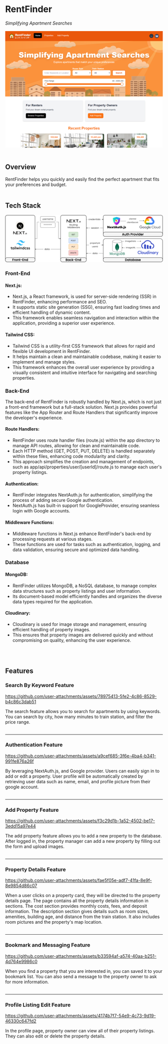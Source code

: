 # RentFinder

_Simplifying Apartment Searches_
<br/><br/>
![hero](./public/readme-img-01.png)
<br/><br/>

## Overview

RentFinder helps you quickly and easily find the perfect apartment that fits your preferences and budget.
<br/><br/>

## Tech Stack

![diagram](./public/project-01-filled.png)


### Front-End
#### Next.js:
- Next.js, a React framework, is used for server-side rendering (SSR) in RentFinder, enhancing performance and SEO.
- It supports static site generation (SSG), ensuring fast loading times and efficient handling of dynamic content.
- This framework enables seamless navigation and interaction within the application, providing a superior user experience.
  
#### Tailwind CSS:
- Tailwind CSS is a utility-first CSS framework that allows for rapid and flexible UI development in RentFinder.
- It helps maintain a clean and maintainable codebase, making it easier to implement and manage styles.
- This framework enhances the overall user experience by providing a visually consistent and intuitive interface for navigating and searching properties.

### Back-End
The back-end of RentFinder is robustly handled by Next.js, which is not just a front-end framework but a full-stack solution. Next.js provides powerful features like the App Router and Route Handlers that significantly improve the developer's experience.

#### Route Handlers:
- RentFinder uses route handler files (route.js) within the app directory to manage API routes, allowing for clean and maintainable code.
- Each HTTP method (GET, POST, PUT, DELETE) is handled separately within these files, enhancing code modularity and clarity.
- This approach simplifies the creation and management of endpoints, such as app/api/properties/user/[userId]/route.js to manage each user's property listings.

#### Authentication:
- RentFinder integrates NextAuth.js for authentication, simplifying the process of adding secure Google authentication.
- NextAuth.js has built-in support for GoogleProvider, ensuring seamless login with Google accounts.

#### Middleware Functions:
- Middleware functions in Next.js enhance RentFinder's back-end by processing requests at various stages.
- These functions are used for tasks such as authentication, logging, and data validation, ensuring secure and optimized data handling.

### Database
#### MongoDB:
- RentFinder utilizes MongoDB, a NoSQL database, to manage complex data structures such as property listings and user information.
- Its document-based model efficiently handles and organizes the diverse data types required for the application.

#### Cloudinary:
- Cloudinary is used for image storage and management, ensuring efficient handling of property images.
- This ensures that property images are delivered quickly and without compromising on quality, enhancing the user experience.

<br/><br/>

## Features

### Search By Keyword Feature

https://github.com/user-attachments/assets/78975413-5fe2-4c86-8529-b4c86c3dab51

The search feature allows you to search for apartments by using keywords. You can search by city, how many minutes to train station, and filter the price range.
<br/><br/>

---

### Authentication Feature

https://github.com/user-attachments/assets/a9cef685-3f6e-4ba4-b341-991fe876a26f

By leveraging NextAuth.js, and Google provider. Users can easily sign in to add or edit a property. User profile will be automatically created by retrieving user data such as name, email, and profile picture from their google account.
<br/><br/>

---

### Add Property Feature

https://github.com/user-attachments/assets/f3c29d1b-1a52-4502-be17-3edd15a97e44

The add property feature allows you to add a new property to the database. After logged in, the property manager can add a new property by filling out the form and upload images.
<br/><br/>

---

### Property Details Feature

https://github.com/user-attachments/assets/fae5f05e-adf7-41fa-8e9f-8e9854d86c07

When a user clicks on a property card, they will be directed to the property details page. The page contains all the property details information in sections. The cost section provides monthly costs, fees, and deposit information. The description section gives details such as room sizes, amenities, building age, and distance from the train station. It also includes room pictures and the property's map location.
<br/><br/>

---

### Bookmark and Messaging Feature

https://github.com/user-attachments/assets/b33594af-a574-40aa-b251-4d764e9986c0

When you find a property that you are interested in, you can saved it to your bookmark list. You can also send a message to the property owner to ask for more information.
<br/><br/>

---

### Profile Listing Edit Feature

https://github.com/user-attachments/assets/4174b7f7-54e9-4c73-9d19-46330c647fd2

In the profile page, property owner can view all of their property listings. They can also edit or delete the property details.
